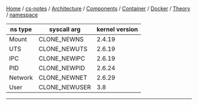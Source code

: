 [Home](https://mengxianbin.github.io) /
[cs-notes](https://mengxianbin.github.io/cs-notes/site) /
[Architecture](https://mengxianbin.github.io/cs-notes/site/Architecture) /
[Components](https://mengxianbin.github.io/cs-notes/site/Architecture/Components) /
[Container](https://mengxianbin.github.io/cs-notes/site/Architecture/Components/Container) /
[Docker](https://mengxianbin.github.io/cs-notes/site/Architecture/Components/Container/Docker) /
[Theory](https://mengxianbin.github.io/cs-notes/site/Architecture/Components/Container/Docker/Theory) /
[namespace](https://mengxianbin.github.io/cs-notes/site/Architecture/Components/Container/Docker/Theory/namespace)

| ns type | syscall arg   | kernel version |
|---------|---------------|----------------|
| Mount   | CLONE_NEWNS   | 2.4.19         |
| UTS     | CLONE_NEWUTS  | 2.6.19         |
| IPC     | CLONE_NEWIPC  | 2.6.19         |
| PID     | CLONE_NEWPID  | 2.6.24         |
| Network | CLONE_NEWNET  | 2.6.29         |
| User    | CLONE_NEWUSER | 3.8            |

---
